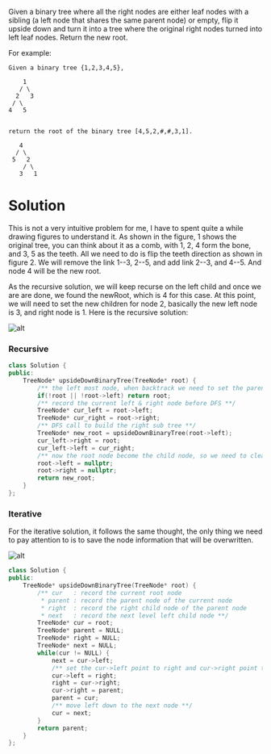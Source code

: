 Given a binary tree where all the right nodes are either leaf nodes with a sibling (a left node that shares the same parent node) or empty, flip it upside down and turn it into a tree where the original right nodes turned into left leaf nodes. Return the new root.


For example:

```
Given a binary tree {1,2,3,4,5},

    1
   / \
  2   3
 / \
4   5
 

return the root of the binary tree [4,5,2,#,#,3,1].

   4
  / \
 5   2
    / \
   3   1  
```

# Solution

This is not a very intuitive problem for me, I have to spent quite a while drawing figures to understand it. As shown in the figure, 1 shows the original tree, you can think about it as a comb, with 1, 2, 4 form the bone, and 3, 5 as the teeth. All we need to do is flip the teeth direction as shown in figure 2. We will remove the link 1--3, 2--5, and add link 2--3, and 4--5. And node 4 will be the new root.

As the recursive solution, we will keep recurse on the left child and once we are are done, we found the newRoot, which is 4 for this case. At this point, we will need to set the new children for node 2, basically the new left node is 3, and right node is 1. Here is the recursive solution:

![alt](http://i63.tinypic.com/1s1gcp.jpg)

### Recursive

```cpp
class Solution {
public:
    TreeNode* upsideDownBinaryTree(TreeNode* root) {
        /** the left most node, when backtrack we need to set the parent node left & right point to null **/
        if(!root || !root->left) return root;
        /** record the current left & right node before DFS **/
        TreeNode* cur_left = root->left;
        TreeNode* cur_right = root->right;
        /** DFS call to build the right sub tree **/
        TreeNode* new_root = upsideDownBinaryTree(root->left);
        cur_left->right = root;
        cur_left->left = cur_right;
        /** now the root node become the child node, so we need to clear the left & right sub node to avoid cycles**/
        root->left = nullptr;
        root->right = nullptr;
        return new_root;
    }
};
```

### Iterative

For the iterative solution, it follows the same thought, the only thing we need to pay attention to is to save the node information that will be overwritten.

![alt](http://i68.tinypic.com/2nkj582.jpg)

```cpp
class Solution {
public:
    TreeNode* upsideDownBinaryTree(TreeNode* root) {
        /** cur   : record the current root node 
         * parent : record the parent node of the current node
         * right  : record the right child node of the parent node 
         * next   : record the next level left child node **/
        TreeNode* cur = root;
        TreeNode* parent = NULL;
        TreeNode* right = NULL;
        TreeNode* next = NULL;
        while(cur != NULL) {
            next = cur->left;
            /** set the cur->left point to right and cur->right point to parent **/
            cur->left = right;
            right = cur->right;
            cur->right = parent;
            parent = cur;
            /** move left down to the next node **/
            cur = next;
        }
        return parent;
    }
};

```
